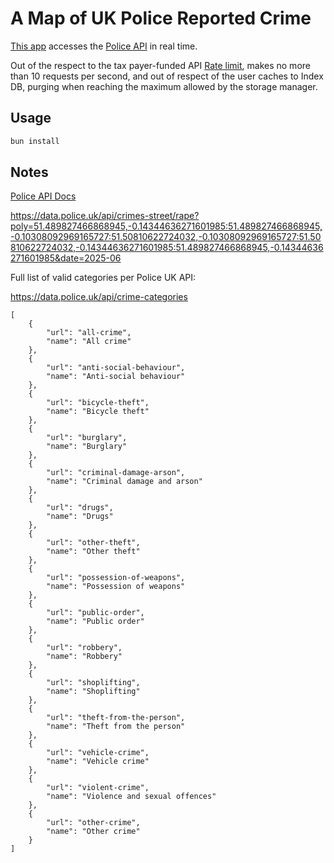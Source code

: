 # A Map of UK Police Reported Crime 

[This app](https://leegee.github.io/crime-map-caching) accesses the [Police API](https://data.police.uk/docs/) in real time.

Out of the respect to the tax payer-funded API
[Rate limit](https://data.police.uk/docs/api-call-limits/),
makes no more than 10 requests per second, and out of respect of the user caches to Index DB, purging when reaching the maximum allowed by the storage manager.

## Usage

```bash
bun install
```

## Notes

[Police API Docs](https://data.police.uk/docs/)


https://data.police.uk/api/crimes-street/rape?poly=51.489827466868945,-0.14344636271601985:51.489827466868945,-0.10308092969165727:51.50810622724032,-0.10308092969165727:51.50810622724032,-0.14344636271601985:51.489827466868945,-0.14344636271601985&date=2025-06


Full list of valid categories per Police UK API:

https://data.police.uk/api/crime-categories

    [
        {
            "url": "all-crime",
            "name": "All crime"
        },
        {
            "url": "anti-social-behaviour",
            "name": "Anti-social behaviour"
        },
        {
            "url": "bicycle-theft",
            "name": "Bicycle theft"
        },
        {
            "url": "burglary",
            "name": "Burglary"
        },
        {
            "url": "criminal-damage-arson",
            "name": "Criminal damage and arson"
        },
        {
            "url": "drugs",
            "name": "Drugs"
        },
        {
            "url": "other-theft",
            "name": "Other theft"
        },
        {
            "url": "possession-of-weapons",
            "name": "Possession of weapons"
        },
        {
            "url": "public-order",
            "name": "Public order"
        },
        {
            "url": "robbery",
            "name": "Robbery"
        },
        {
            "url": "shoplifting",
            "name": "Shoplifting"
        },
        {
            "url": "theft-from-the-person",
            "name": "Theft from the person"
        },
        {
            "url": "vehicle-crime",
            "name": "Vehicle crime"
        },
        {
            "url": "violent-crime",
            "name": "Violence and sexual offences"
        },
        {
            "url": "other-crime",
            "name": "Other crime"
        }
    ]
